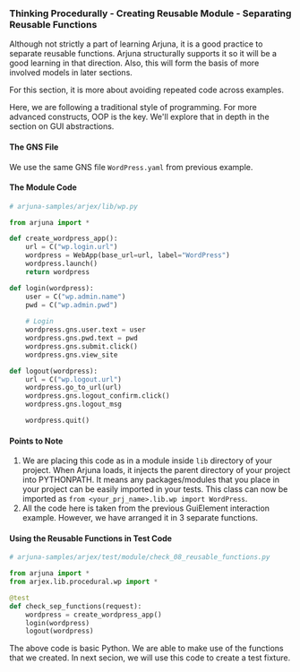 ### Thinking Procedurally - Creating Reusable Module - Separating Reusable Functions

Although not strictly a part of learning Arjuna, it is a good practice to separate reusable functions. Arjuna structurally supports it so it will be a good learning in that direction. Also, this will form the basis of more involved models in later sections.

For this section, it is more about avoiding repeated code across examples.

Here, we are following a traditional style of programming. For more advanced constructs, OOP is the key. We'll explore that in depth in the section on GUI abstractions.

#### The GNS File

We use the same GNS file `WordPress.yaml` from previous example.

#### The Module Code

```python
# arjuna-samples/arjex/lib/wp.py

from arjuna import *

def create_wordpress_app():
    url = C("wp.login.url")
    wordpress = WebApp(base_url=url, label="WordPress")
    wordpress.launch()
    return wordpress

def login(wordpress):
    user = C("wp.admin.name")
    pwd = C("wp.admin.pwd")
    
    # Login
    wordpress.gns.user.text = user
    wordpress.gns.pwd.text = pwd
    wordpress.gns.submit.click()
    wordpress.gns.view_site

def logout(wordpress):
    url = C("wp.logout.url")
    wordpress.go_to_url(url)
    wordpress.gns.logout_confirm.click()
    wordpress.gns.logout_msg

    wordpress.quit()
```

#### Points to Note
1. We are placing this code as in a module inside `lib` directory of your project. When Arjuna loads, it injects the parent directory of your project into PYTHONPATH. It means any packages/modules that you place in your project can be easily imported in your tests. This class can now be imported as `from <your_prj_name>.lib.wp import WordPress`.
2. All the code here is taken from the previous GuiElement interaction example. However, we have arranged it in 3 separate functions.

#### Using the Reusable Functions in Test Code

```python
# arjuna-samples/arjex/test/module/check_08_reusable_functions.py

from arjuna import *
from arjex.lib.procedural.wp import *

@test
def check_sep_functions(request):
    wordpress = create_wordpress_app()
    login(wordpress)
    logout(wordpress)
```

The above code is basic Python. We are able to make use of the functions that we created. In next secion, we will use this code to create a test fixture.

